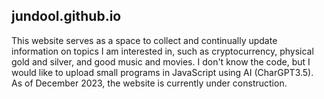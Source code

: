 ## jundool.github.io
This website serves as a space to collect and continually update information on topics I am interested in, such as cryptocurrency, physical gold and silver, and good music and movies.
I don't know the code, but I would like to upload small programs in JavaScript using AI (CharGPT3.5).
As of December 2023, the website is currently under construction.
